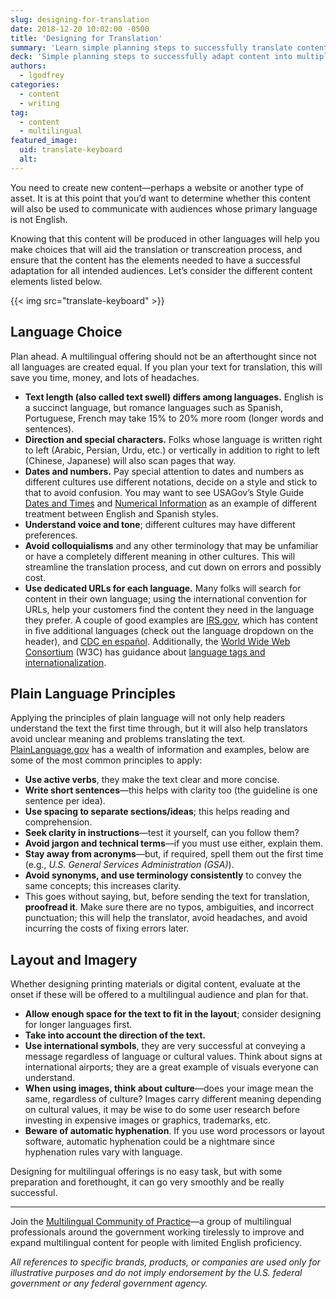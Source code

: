 ```yaml
---
slug: designing-for-translation
date: 2018-12-20 10:02:00 -0500
title: 'Designing for Translation'
summary: 'Learn simple planning steps to successfully translate content into multiple languages&#46;'
deck: 'Simple planning steps to successfully adapt content into multiple languages'
authors:
  - lgodfrey
categories:
  - content
  - writing
tag:
  - content
  - multilingual
featured_image:
  uid: translate-keyboard
  alt: 
---
```


You need to create new content—perhaps a website or another type of asset. It is at this point that you’d want to determine whether this content will also be used to communicate with audiences whose primary language is not English.

Knowing that this content will be produced in other languages will help you make choices that will aid the translation or transcreation process, and ensure that the content has the elements needed to have a successful adaptation for all intended audiences. Let’s consider the different content elements listed below.

{{< img src="translate-keyboard" >}}

## Language Choice

Plan ahead. A multilingual offering should not be an afterthought since not all languages are created equal. If you plan your text for translation, this will save you time, money, and lots of headaches.

- **Text length (also called text swell) differs among languages.** English is a succinct language, but romance languages such as Spanish, Portuguese, French may take 15% to 20% more room (longer words and sentences).
- **Direction and special characters.** Folks whose language is written right to left (Arabic, Persian, Urdu, etc.) or vertically in addition to right to left (Chinese, Japanese) will also scan pages that way.
- **Dates and numbers.** Pay special attention to dates and numbers as different cultures use different notations, decide on a style and stick to that to avoid confusion. You may want to see USAGov’s Style Guide [Dates and Times](https://www.usa.gov/style-guide/style-guidance#item-212512) and [Numerical Information](https://www.usa.gov/style-guide/style-guidance#item-212514) as an example of different treatment between English and Spanish styles.
- **Understand voice and tone**; different cultures may have different preferences.
- **Avoid colloquialisms** and any other terminology that may be unfamiliar or have a completely different meaning in other cultures. This will streamline the translation process, and cut down on errors and possibly cost.
- **Use dedicated URLs for each language.** Many folks will search for content in their own language; using the international convention for URLs, help your customers find the content they need in the language they prefer. A couple of good examples are [IRS.gov](https://www.irs.gov/), which has content in five additional languages (check out the language dropdown on the header), and [CDC en español](https://www.cdc.gov/spanish/). Additionally, the [World Wide Web Consortium](https://en.wikipedia.org/wiki/World_Wide_Web_Consortium) (W3C) has guidance about [language tags and internationalization](https://www.w3.org/International/articles/language-tags/).

## Plain Language Principles

Applying the principles of plain language will not only help readers understand the text the first time through, but it will also help translators avoid unclear meaning and problems translating the text. [PlainLanguage.gov](https://www.plainlanguage.gov/) has a wealth of information and examples, below are some of the most common principles to apply:

- **Use active verbs**, they make the text clear and more concise.
- **Write short sentences**—this helps with clarity too (the guideline is one sentence per idea).
- **Use spacing to separate sections/ideas**; this helps reading and comprehension.
- **Seek clarity in instructions**—test it yourself, can you follow them?
- **Avoid jargon and technical terms**—if you must use either, explain them.
- **Stay away from acronyms**—but, if required, spell them out the first time (e.g., _U.S. General Services Administration (GSA)_).
- **Avoid synonyms, and use terminology consistently** to convey the same concepts; this increases clarity.
- This goes without saying, but, before sending the text for translation, **proofread it**.  Make sure there are no typos, ambiguities, and incorrect punctuation; this will help the translator, avoid headaches, and avoid incurring the costs of fixing errors later.

## Layout and Imagery

Whether designing printing materials or digital content, evaluate at the onset if these will be offered to a multilingual audience and plan for that.

- **Allow enough space for the text to fit in the layout**; consider designing for longer languages first.
- **Take into account the direction of the text.**
- **Use international symbols**, they are very successful at conveying a message regardless of language or cultural values. Think about signs at international airports; they are a great example of visuals everyone can understand.
- **When using images, think about culture**—does your image mean the same, regardless of culture? Images carry different meaning depending on cultural values, it may be wise to do some user research before investing in expensive images or graphics, trademarks, etc.
- **Beware of automatic hyphenation**. If you use word processors or layout software, automatic hyphenation could be a nightmare since hyphenation rules vary with language.

Designing for multilingual offerings is no easy task, but with some preparation and forethought, it can go very smoothly and be really successful.

---
Join the [Multilingual Community of Practice](https://digital.gov/communities/multilingual/)—a group of multilingual professionals around the government working tirelessly to improve and expand multilingual content for people with limited English proficiency.

_All references to specific brands, products, or companies are used only for illustrative purposes and do not imply endorsement by the U.S. federal government or any federal government agency._
